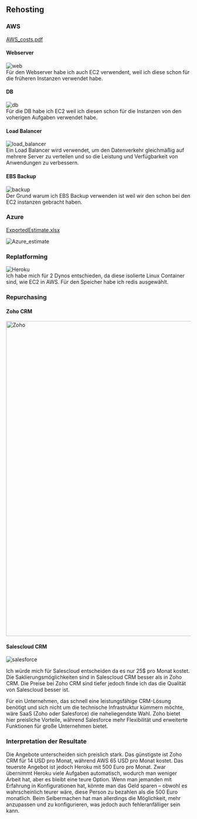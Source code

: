 ## Rehosting

### AWS
[AWS_costs.pdf](https://github.com/user-attachments/files/17190232/AWS_costs.pdf)

#### Webserver
![web](https://github.com/user-attachments/assets/cbbc5c70-0186-4ca2-8c5d-3763e101740f)
<br>
Für den Webserver habe ich auch EC2 verwendent, weil ich diese schon für die früheren Instanzen verwendet habe.

#### DB
![db](https://github.com/user-attachments/assets/dc7f6ff6-4702-4d85-b434-7ab8969d6878)
<br>
Für die DB habe ich EC2 weil ich diesen schon für die Instanzen von den voherigen Aufgaben verwendet habe. 

#### Load Balancer
![load_balancer](https://github.com/user-attachments/assets/a7c9d187-62c1-4256-a29c-ca62f06cc0b2)
<br>
Ein Load Balancer wird verwendet, um den Datenverkehr gleichmäßig auf mehrere Server zu verteilen und so die Leistung und Verfügbarkeit von Anwendungen zu verbessern.
#### EBS Backup
![backup](https://github.com/user-attachments/assets/9a6cc20e-fe70-4306-bf88-bc7c8eba928b)
<br>
Der Grund warum ich EBS Backup verwenden ist weil wir den schon bei den EC2 instanzen gebracht haben.

### Azure
[ExportedEstimate.xlsx](https://github.com/user-attachments/files/17190240/ExportedEstimate.xlsx)

![Azure_estimate](https://github.com/user-attachments/assets/9d488ce7-f34e-4a15-973f-692c2f19c391)

### Replatforming
![Heroku](https://github.com/user-attachments/assets/58406299-36c2-4b69-9b80-190478758e41)
<br>
Ich habe mich für 2 Dynos entschieden, da diese isolierte Linux Container sind, wie EC2 in AWS. Für den Speicher habe ich redis ausgewählt.

### Repurchasing
#### Zoho CRM
<img width="856" alt="Zoho" src="https://github.com/user-attachments/assets/6273436d-2d7d-4b30-a2c0-842991c6aec8">

#### Salescloud CRM
![salesforce](https://github.com/user-attachments/assets/b9330466-73df-4223-a5ca-eed180d0190a)

Ich würde mich für Salescloud entscheiden da es nur 25$ pro Monat kostet. Die Saklierungsmöglichkeiten sind in Salescloud CRM besser als in Zoho CRM. Die Preise bei Zoho CRM sind tiefer jedoch finde ich das die Qualität von Salescloud besser ist.

Für ein Unternehmen, das schnell eine leistungsfähige CRM-Lösung benötigt und sich nicht um die technische Infrastruktur kümmern möchte, wäre SaaS (Zoho oder Salesforce) die naheliegendste Wahl. Zoho bietet hier preisliche Vorteile, während Salesforce mehr Flexibilität und erweiterte Funktionen für große Unternehmen bietet.

### Interpretation der Resultate

Die Angebote unterscheiden sich preislich stark. Das günstigste ist Zoho CRM für 14 USD pro Monat, während AWS 65 USD pro Monat kostet. Das teuerste Angebot ist jedoch Heroku mit 500 Euro pro Monat. Zwar übernimmt Heroku viele Aufgaben automatisch, wodurch man weniger Arbeit hat, aber es bleibt eine teure Option. Wenn man jemanden mit Erfahrung in Konfigurationen hat, könnte man das Geld sparen – obwohl es wahrscheinlich teurer wäre, diese Person zu bezahlen als die 500 Euro monatlich. Beim Selbermachen hat man allerdings die Möglichkeit, mehr anzupassen und zu konfigurieren, was jedoch auch fehleranfälliger sein kann.

